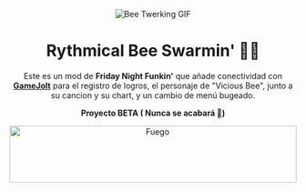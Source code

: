 <p align="center">
  <img src="https://media.tenor.com/HtSIXGKYDSkAAAAM/bee.gif" alt="Bee Twerking GIF">
</p>

<h1 align="center"> Rythmical Bee Swarmin' 🐝🎶</h1>

<p align="center">
Este es un mod de <b>Friday Night Funkin'</b> que añade conectividad con <b><a href="https://gamejolt.com/@FueDev">GameJolt</a></b> para el registro de logros, el personaje de "Vicious Bee", junto a su cancion y su chart, y un cambio de menú bugeado.
</p>
<p align="center">
<b>Proyecto BETA ( Nunca se acabará 🗿)</b>
</p>


<p align="center">
    <img src="https://www.gifsanimados.org/data/media/90/fuego-imagen-animada-0419.gif" alt="Fuego" width="100%" height="100"><br>
</p>
